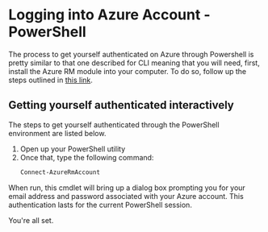 # Logging into Azure Account - PowerShell

The process to get yourself authenticated on Azure through Powershell is pretty similar to that one described for CLI meaning that you will need, first, install the Azure RM module into your computer. To do so, follow up the steps outlined in [this link](https://docs.microsoft.com/en-us/powershell/azure/install-azurerm-ps?view=azurermps-6.9.0).

## Getting yourself authenticated interactively

The steps to get yourself authenticated through the PowerShell environment are listed below.

1) Open up your PowerShell utility
2) Once that, type the following command:
    ```powershell
    Connect-AzureRmAccount
    ```

When run, this cmdlet will bring up a dialog box prompting you for your email address and password associated with your Azure account. This authentication lasts for the current PowerShell session.

You're all set.